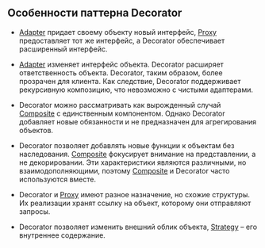 ## Особенности паттерна Decorator

* [Adapter] придает своему объекту новый интерфейс, [Proxy] предоставляет тот же интерфейс,
а Decorator обеспечивает расширенный интерфейс.

* [Adapter] изменяет интерфейс объекта. Decorator расширяет ответственность объекта.
Decorator, таким образом, более прозрачен для клиента.
Как следствие, Decorator поддерживает рекурсивную композицию,
что невозможно с чистыми адаптерами.

* Decorator можно рассматривать как вырожденный случай [Composite] с единственным компонентом.
Однако Decorator добавляет новые обязанности и не предназначен для агрегирования объектов.

* Decorator позволяет добавлять новые функции к объектам без наследования.
[Composite] фокусирует внимание на представлении, а не декорировании.
Эти характеристики являются различными, но взаимодополняющими,
поэтому [Composite] и Decorator часто используются вместе.

* Decorator и [Proxy] имеют разное назначение, но схожие структуры.
Их реализации хранят ссылку на объект, которому они отправляют запросы.

* Decorator позволяет изменить внешний облик объекта,
[Strategy] – его внутреннее содержание.

[Adapter]: https://github.com/AlvinGames/design-patterns-cpp/tree/master/Structural%20Patterns/Adapter
[Proxy]: https://github.com/AlvinGames/design-patterns-cpp/tree/master/Structural%20Patterns/Proxy
[Composite]: https://github.com/AlvinGames/design-patterns-cpp/tree/master/Structural%20Patterns/Composite
[Strategy]: https://github.com/AlvinGames/design-patterns-cpp/tree/master/Behavioral%20Patterns/Strategy
